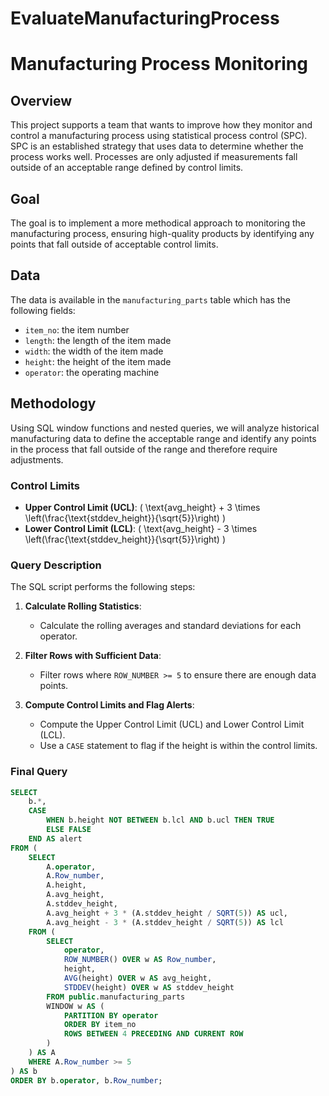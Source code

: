 # EvaluateManufacturingProcess
# Manufacturing Process Monitoring

## Overview

This project supports a team that wants to improve how they monitor and control a manufacturing process using statistical process control (SPC). SPC is an established strategy that uses data to determine whether the process works well. Processes are only adjusted if measurements fall outside of an acceptable range defined by control limits.

## Goal

The goal is to implement a more methodical approach to monitoring the manufacturing process, ensuring high-quality products by identifying any points that fall outside of acceptable control limits.

## Data

The data is available in the `manufacturing_parts` table which has the following fields:

- `item_no`: the item number
- `length`: the length of the item made
- `width`: the width of the item made
- `height`: the height of the item made
- `operator`: the operating machine

## Methodology

Using SQL window functions and nested queries, we will analyze historical manufacturing data to define the acceptable range and identify any points in the process that fall outside of the range and therefore require adjustments.

### Control Limits

- **Upper Control Limit (UCL)**: \( \text{avg_height} + 3 \times \left(\frac{\text{stddev_height}}{\sqrt{5}}\right) \)
- **Lower Control Limit (LCL)**: \( \text{avg_height} - 3 \times \left(\frac{\text{stddev_height}}{\sqrt{5}}\right) \)

### Query Description

The SQL script performs the following steps:

1. **Calculate Rolling Statistics**:
   - Calculate the rolling averages and standard deviations for each operator.

2. **Filter Rows with Sufficient Data**:
   - Filter rows where `ROW_NUMBER >= 5` to ensure there are enough data points.

3. **Compute Control Limits and Flag Alerts**:
   - Compute the Upper Control Limit (UCL) and Lower Control Limit (LCL).
   - Use a `CASE` statement to flag if the height is within the control limits.

### Final Query

```sql
SELECT 
    b.*, 
    CASE 
        WHEN b.height NOT BETWEEN b.lcl AND b.ucl THEN TRUE 
        ELSE FALSE 
    END AS alert
FROM (
    SELECT 
        A.operator,
        A.Row_number,
        A.height,
        A.avg_height,
        A.stddev_height,
        A.avg_height + 3 * (A.stddev_height / SQRT(5)) AS ucl,
        A.avg_height - 3 * (A.stddev_height / SQRT(5)) AS lcl
    FROM (
        SELECT 
            operator,
            ROW_NUMBER() OVER w AS Row_number, 
            height, 
            AVG(height) OVER w AS avg_height, 
            STDDEV(height) OVER w AS stddev_height
        FROM public.manufacturing_parts
        WINDOW w AS (
            PARTITION BY operator 
            ORDER BY item_no 
            ROWS BETWEEN 4 PRECEDING AND CURRENT ROW
        )
    ) AS A 
    WHERE A.Row_number >= 5
) AS b
ORDER BY b.operator, b.Row_number;
